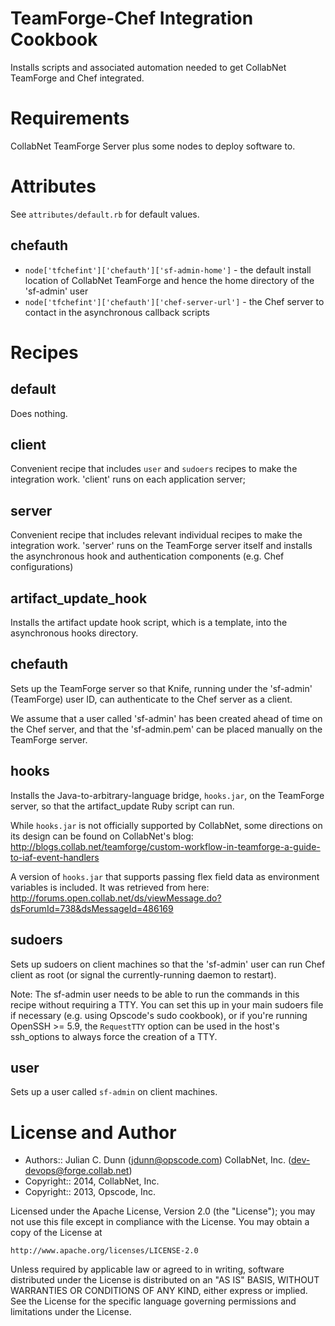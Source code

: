 TeamForge-Chef Integration Cookbook
===================================

Installs scripts and associated automation needed to get CollabNet TeamForge and Chef integrated.

Requirements
============

CollabNet TeamForge Server plus some nodes to deploy software to.

Attributes
==========

See `attributes/default.rb` for default values.

chefauth
--------

* `node['tfchefint']['chefauth']['sf-admin-home']` - the default install location of CollabNet TeamForge and hence the home directory of the 'sf-admin' user
* `node['tfchefint']['chefauth']['chef-server-url']` - the Chef server to contact in the asynchronous callback scripts

Recipes
=======

default
-------

Does nothing.

client
------

Convenient recipe that includes `user` and `sudoers` recipes to make the integration work. 'client' runs on each application server;

server
------

Convenient recipe that includes relevant individual recipes to make the integration work. 'server' runs on the TeamForge server itself and installs the asynchronous hook and authentication components (e.g. Chef configurations)

artifact_update_hook
--------------------

Installs the artifact update hook script, which is a template, into the asynchronous hooks directory.

chefauth
--------

Sets up the TeamForge server so that Knife, running under the 'sf-admin' (TeamForge) user ID, can authenticate to the Chef server as a client.

We assume that a user called 'sf-admin' has been created ahead of time on the Chef server, and that the 'sf-admin.pem' can be placed manually on the TeamForge server.

hooks
-----

Installs the Java-to-arbitrary-language bridge, `hooks.jar`, on the TeamForge server, so that the artifact_update Ruby script can run.

While `hooks.jar` is not officially supported by CollabNet, some directions on its design can be found on CollabNet's blog: http://blogs.collab.net/teamforge/custom-workflow-in-teamforge-a-guide-to-iaf-event-handlers

A version of `hooks.jar` that supports passing flex field data as environment variables is included. It was retrieved from here: http://forums.open.collab.net/ds/viewMessage.do?dsForumId=738&dsMessageId=486169

sudoers
-------

Sets up sudoers on client machines so that the 'sf-admin' user can run Chef client as root (or signal the currently-running daemon to restart).

Note: The sf-admin user needs to be able to run the commands in this recipe without requiring a TTY. You can set this up in your main sudoers file if necessary (e.g. using Opscode's sudo cookbook), or if you're running OpenSSH >= 5.9, the `RequestTTY` option can be used in the host's ssh_options to always force the creation of a TTY.

user
----

Sets up a user called `sf-admin` on client machines.

License and Author
==================

* Authors:: Julian C. Dunn (<jdunn@opscode.com>)
            CollabNet, Inc. (<dev-devops@forge.collab.net>)
* Copyright:: 2014, CollabNet, Inc.
* Copyright:: 2013, Opscode, Inc.

Licensed under the Apache License, Version 2.0 (the "License");
you may not use this file except in compliance with the License.
You may obtain a copy of the License at

    http://www.apache.org/licenses/LICENSE-2.0

Unless required by applicable law or agreed to in writing, software
distributed under the License is distributed on an "AS IS" BASIS,
WITHOUT WARRANTIES OR CONDITIONS OF ANY KIND, either express or implied.
See the License for the specific language governing permissions and
limitations under the License.
